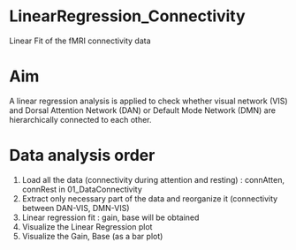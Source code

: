 # LinearRegression_Connectivity
Linear Fit of the fMRI connectivity data

# Aim
A linear regression analysis is applied to check whether visual network (VIS) and Dorsal Attention Network (DAN) or Default Mode Network (DMN) are hierarchically connected to each other.
# Data analysis order
 1. Load all the data (connectivity during attention and resting) : connAtten, connRest in 01_DataConnectivity
 2. Extract only necessary part of the data and reorganize it
  (connectivity between DAN-VIS, DMN-VIS)
 3. Linear regression fit : gain, base will be obtained
 4. Visualize the Linear Regression plot
 5. Visualize the Gain, Base (as a bar plot)
